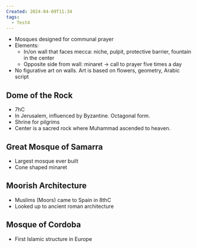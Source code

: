 ```yaml
---
Created: 2024-04-09T11:34
tags:
  - Test4
---
```

- Mosques designed for communal prayer
- Elements:
    - In/on wall that faces mecca: niche, pulpit, protective barrier, fountain in the center
    - Opposite side from wall: minaret → call to prayer five times a day
- No figurative art on walls. Art is based on flowers, geometry, Arabic script

## Dome of the Rock

- 7hC
- In Jerusalem, influenced by Byzantine. Octagonal form.
- Shrine for pilgrims
- Center is a sacred rock where Muhammad ascended to heaven.

## Great Mosque of Samarra

- Largest mosque ever built
- Cone shaped minaret

## Moorish Architecture

- Muslims (Moors) came to Spain in 8thC
- Looked up to ancient roman architecture

## Mosque of Cordoba

- First Islamic structure in Europe